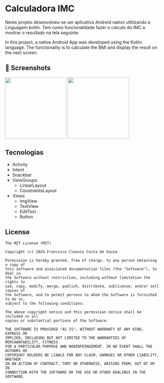 # Calculadora IMC
Neste projeto desenvolveu-se um aplicativo Android nativo ultilizando a Linguagem kotlin.
Tem como funcionalidade fazer o calculo do IMC e mostrar o resultado na tela seguinte.

In this project, a native Android App was developed using the Kotlin language.
The functionality is to calculate the BMI and display the result on the next screen.

## :camera_flash: Screenshots
<!-- You can add more screenshots here if you like -->
<img src="https://github.com/user-attachments/assets/84620085-467e-4efc-b716-ce0446c1a75f" width=200/>
<img src="https://github.com/user-attachments/assets/5128b5d0-6b96-4103-8a6a-3945d3ac840b" width=200/>


## Tecnologias
- Activity
- Intent
- Snackbar
- ViewGroups
  - LinearLayout
  - ConstraintsLayout
- Views
  - ImgView
  - TextView
  - EditText
  - Button   


## License
```
The MIT License (MIT)

Copyright (c) 2024 Francisco Cleonis Costa de Souza

Permission is hereby granted, free of charge, to any person obtaining a copy of
this software and associated documentation files (the "Software"), to deal in
the Software without restriction, including without limitation the rights to
use, copy, modify, merge, publish, distribute, sublicense, and/or sell copies of
the Software, and to permit persons to whom the Software is furnished to do so,
subject to the following conditions:

The above copyright notice and this permission notice shall be included in all
copies or substantial portions of the Software.

THE SOFTWARE IS PROVIDED "AS IS", WITHOUT WARRANTY OF ANY KIND, EXPRESS OR
IMPLIED, INCLUDING BUT NOT LIMITED TO THE WARRANTIES OF MERCHANTABILITY, FITNESS
FOR A PARTICULAR PURPOSE AND NONINFRINGEMENT. IN NO EVENT SHALL THE AUTHORS OR
COPYRIGHT HOLDERS BE LIABLE FOR ANY CLAIM, DAMAGES OR OTHER LIABILITY, WHETHER
IN AN ACTION OF CONTRACT, TORT OR OTHERWISE, ARISING FROM, OUT OF OR IN
CONNECTION WITH THE SOFTWARE OR THE USE OR OTHER DEALINGS IN THE SOFTWARE.
```
